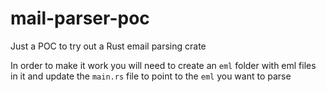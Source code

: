 # mail-parser-poc

Just a POC to try out a Rust email parsing crate

In order to make it work you will need to create an `eml` folder with eml files in it and update the `main.rs` file to point to the `eml` you want to parse
